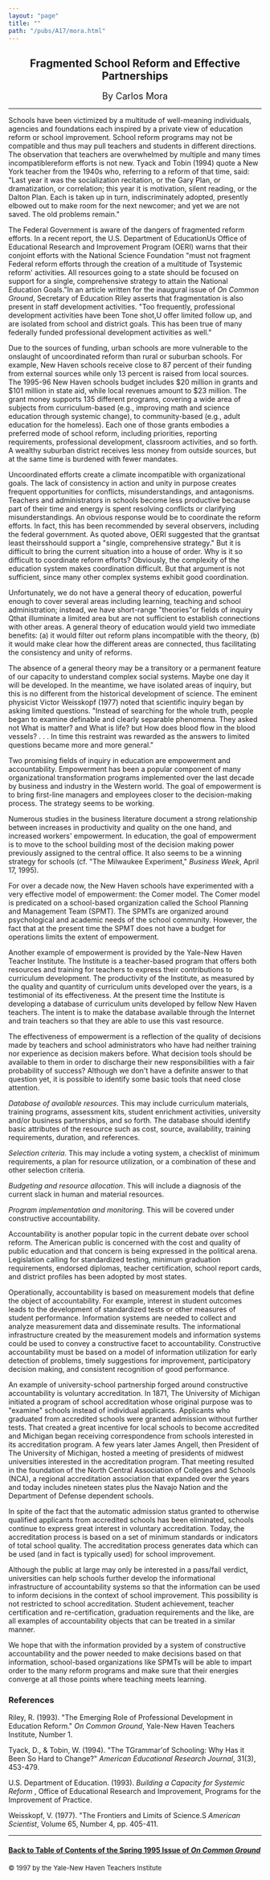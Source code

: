 ```yaml
---
layout: "page"
title: ""
path: "/pubs/A17/mora.html"
---
```

<main>
<center><h2>
Fragmented School Reform and Effective Partnerships</h2>
<font size="+1">By Carlos Mora</font>
</center><hr/>
Schools have been victimized by a multitude of well-meaning
individuals, agencies and foundations­ each inspired by a private
view of
education reform or school improvement. School reform programs may not be
compatible and thus may pull teachers and students in different
directions. The observation that teachers are overwhelmed by
multiple­
and many times incompatible­reform efforts is not new. Tyack and
Tobin
(1994) quote a New York teacher from the 1940s who, referring to a reform
of that time, said: "Last year it was the socialization recitation, or the
Gary Plan, or dramatization, or correlation; this year it is motivation,
silent reading, or the Dalton Plan. Each is taken up in turn,
indiscriminately adopted, presently elbowed out to make room for the next
newcomer; and yet we are not saved. The old problems remain."
<p>
The Federal Government is aware of the dangers of fragmented reform
efforts.  In a recent report, the U.S. Department of EducationUs Office of
Educational Research and Improvement Program (OERI) warns that their
conjoint efforts with the National Science Foundation "must not fragment
Federal reform efforts through the creation of a multitude of Tsystemic
reform' activities.  All resources going to a state should be focused on
support for a single, comprehensive strategy to attain the National
Education Goals."In an article written for the inaugural issue of <i>On
Common Ground</i>, Secretary of Education Riley asserts that fragmentation
is also present in staff development activities.  "Too frequently,
professional development activities have been Tone shot,U offer limited
follow up, and are isolated from school and district goals.  This has been
true of many federally funded professional development activities as
well."
</p><p>
Due to the sources of funding, urban schools are more vulnerable to the
onslaught of uncoordinated reform than rural or suburban schools. For
example, New Haven schools receive close to 87 percent of their funding
from external sources while only 13 percent is raised from local sources.
The 1995-96 New Haven schools budget includes $20 million in grants and
$101 million in state aid, while local revenues amount to $23 million.
The grant money supports 135 different programs, covering a wide area of
subjects from curriculum-based (e.g., improving math and science education
through systemic change), to community-based (e.g., adult education for
the homeless). Each one of those grants embodies a preferred mode of
school reform, including priorities, reporting requirements, professional
development, classroom activities, and so forth. A wealthy suburban
district receives less money from outside sources, but at the same time is
burdened with fewer mandates.
</p><p>Uncoordinated efforts create a climate incompatible with organizational
goals. The lack of consistency in action and unity in purpose creates
frequent opportunities for conflicts, misunderstandings, and antagonisms.
Teachers and administrators in schools become less productive because part
of their time and energy is spent resolving conflicts or clarifying
misunderstandings. An obvious response would be to coordinate the reform
efforts. In fact, this has been recommended by several observers,
including the federal government. As quoted above, OERI suggested that the
grants­at least theirs­should support a "single, comprehensive
strategy." But it is difficult to bring the current situation into a house
of order.
Why is it so difficult to coordinate reform efforts? Obviously, the
complexity of the education system makes coordination difficult. But that
argument is not sufficient, since many other complex systems exhibit good
coordination.
</p><p>
Unfortunately, we do not have a general theory of education, powerful
enough to cover several areas including learning, teaching and school
administration; instead, we have short-range "theories"­or fields of
inquiry Q­that illuminate a limited area but are not sufficient to
establish connections with other areas. A general theory of education
would yield two immediate benefits: (a) it would filter out reform plans
incompatible with the theory, (b) it would make clear how the different
areas are connected, thus facilitating the consistency and unity of
reforms.
</p><p>
The absence of a general theory may be a transitory or a permanent feature
of our capacity to understand complex social systems. Maybe one day it
will be developed. In the meantime, we have isolated areas of inquiry, but
this is no different from the historical development of science. The
eminent physicist Victor Weisskopf (1977) noted that scientific inquiry
began by asking limited questions. "Instead of searching for the whole
truth, people began to examine definable and clearly separable phenomena.
They asked not What is matter? and What is life? but How does blood flow
in the blood vessels? . . . In time this restraint was rewarded as the
answers to limited questions became more and more general."
</p><p>
Two promising fields of inquiry in education are empowerment and
accountability. Empowerment has been a popular component of many
organizational transformation programs implemented over the last decade by
business and industry in the Western world. The goal of empowerment is to
bring first-line managers and employees closer to the decision-making
process.  The strategy seems to be working.
</p><p>
Numerous studies in the business literature document a strong relationship
between increases in productivity and quality on the one hand, and
increased workers' empowerment. In education, the goal of empowerment is
to move to the school building most of the decision making power
previously assigned to the central office.  It also seems to be a winning
strategy for schools (cf. "The Milwaukee Experiment," <i>Business
Week</i>, April 17, 1995).
</p><p>
For over a decade now, the New Haven schools have experimented with a very
effective model of empowerment: the Comer model. The Comer model is
predicated on a school-based organization called the School Planning and
Management Team (SPMT). The SPMTs are organized around psychological and
academic needs of the school community. However, the fact that at the
present time the SPMT does not have a budget for operations limits the
extent of empowerment.
</p><p>
Another example of empowerment is provided by the Yale-New Haven Teacher
Institute. The Institute is a teacher-based program that offers both
resources and training for teachers to express their contributions to
curriculum development. The productivity of the Institute, as measured by
the quality and quantity of curriculum units developed over the years, is
a testimonial of its effectiveness. At the present time the Institute is
developing a database of curriculum units developed by fellow New Haven
teachers. The intent is to make the database available through the
Internet and train teachers so that they are able to use this vast
resource.
</p><p>
The effectiveness of empowerment is a reflection of the quality of
decisions made by teachers and school administrators who have had neither
training nor experience as decision makers before.  What decision tools
should be available to them in order to discharge their new
responsibilities with a fair probability of success? Although we don't
have a definite answer to that question yet, it is possible to identify
some basic tools that need close attention.
</p><p>
<i> Database of available resources</i>. This may include curriculum
materials, training programs, assessment kits, student enrichment
activities, university and/or business partnerships, and so forth. The
database should identify basic attributes of the resource such as cost,
source, availability, training requirements, duration, and references.
</p><p>
<i> Selection criteria</i>. This may include a voting system, a checklist
of minimum requirements, a plan for resource utilization, or a combination
of these and other selection criteria.
</p><p>
<i> Budgeting and resource allocation</i>.  This will include a diagnosis
of the current slack in human and material resources.
</p><p>
<i>Program implementation and monitoring</i>.  This will be covered under
constructive accountability.
</p><p>
Accountability is another popular topic in the current debate over school
reform.  The American public is concerned with the cost and quality of
public education and that concern is being expressed in the political
arena.  Legislation calling for standardized testing, minimum graduation
requirements, endorsed diplomas, teacher certification, school report
cards, and district profiles has been adopted by most states.
</p><p>
Operationally, accountability is based on measurement models that define
the object of accountability.  For example, interest in student outcomes
leads to the development of standardized tests or other measures of
student performance. Information systems are needed to collect and analyze
measurement data and disseminate results. The informational infrastructure
created by the measurement models and information systems could be used to
convey a constructive facet to accountability. Constructive accountability
must be based on a model of information utilization for early detection of
problems, timely suggestions for improvement, participatory decision
making, and consistent recognition of good performance.
</p><p>
An example of university-school partnership forged around constructive
accountability is voluntary accreditation. In 1871, The University of
Michigan initiated a program of school accreditation whose original
purpose was to "examine" schools instead of individual applicants.
Applicants who graduated from accredited schools were granted admission
without further tests.  That created a great incentive for local schools
to become accredited and Michigan began receiving correspondence from
schools interested in its accreditation program. A few years later James
Angell, then President of The University of Michigan, hosted a meeting of
presidents of midwest universities interested in the accreditation
program. That meeting resulted in the foundation of the North Central
Association of Colleges and Schools (NCA), a regional accreditation
association that expanded over the years and today includes nineteen
states plus the Navajo Nation and the Department of Defense dependent
schools.
</p><p>
In spite of the fact that the automatic admission status granted to
otherwise qualified applicants from accredited schools has been
eliminated, schools continue to express great interest in voluntary
accreditation. Today, the accreditation process is based on a set of
minimum standards or indicators of total school quality.  The
accreditation process generates data which can be used (and in fact is
typically used) for school improvement.
</p><p>
Although the public at large may only be interested in a pass/fail
verdict, universities can help schools further develop the informational
infrastructure of accountability systems so that the information can be
used to inform decisions in the context of school improvement. This
possibility is not restricted to school accreditation. Student
achievement, teacher certification and re-certification, graduation
requirements and the like, are all examples of accountability objects that
can be treated in a similar manner.
</p><p>
We hope that with the information provided by a system of constructive
accountability and the power needed to make decisions based on that
information, school-based organizations like SPMTs will be able to impart
order to the many reform programs and make sure that their energies
converge at all those points where teaching meets learning.
</p><h3>References</h3>
Riley, R. (1993). "The Emerging Role of Professional Development in
Education Reform."  <i>On Common Ground</i>, Yale-New Haven Teachers
Institute, Number 1.
<p>
Tyack, D., &amp; Tobin, W. (1994). "The TGrammar'of Schooling: Why Has it Been
So Hard to Change?" <i>American Educational Research Journal</i>, 31(3),
453-479.
</p><p>
U.S. Department of Education. (1993). <i>Building a Capacity for Systemic
Reform</i> , Office of Educational Research and Improvement, Programs for
the Improvement of Practice.
</p><p>
Weisskopf, V. (1977). "The Frontiers and Limits of Science.S  <i>American
Scientist</i>, Volume 65, Number 4, pp. 405-411.
</p><hr/>
<h4><a href=".\">Back to
Table of Contents of the Spring 1995 Issue of <i>On Common
Ground</i></a>
</h4>
<font size="-1">© 1997 by the Yale-New Haven Teachers Institute
</font></main>